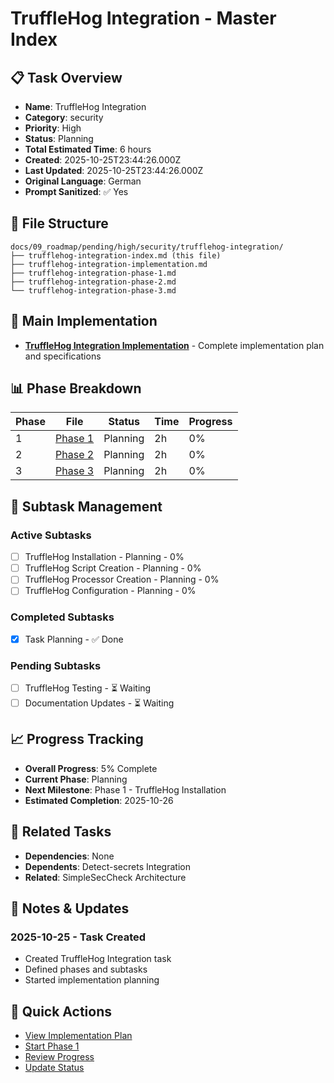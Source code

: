 # TruffleHog Integration - Master Index

## 📋 Task Overview
- **Name**: TruffleHog Integration
- **Category**: security
- **Priority**: High
- **Status**: Planning
- **Total Estimated Time**: 6 hours
- **Created**: 2025-10-25T23:44:26.000Z
- **Last Updated**: 2025-10-25T23:44:26.000Z
- **Original Language**: German
- **Prompt Sanitized**: ✅ Yes

## 📁 File Structure
```
docs/09_roadmap/pending/high/security/trufflehog-integration/
├── trufflehog-integration-index.md (this file)
├── trufflehog-integration-implementation.md
├── trufflehog-integration-phase-1.md
├── trufflehog-integration-phase-2.md
└── trufflehog-integration-phase-3.md
```

## 🎯 Main Implementation
- **[TruffleHog Integration Implementation](./trufflehog-integration-implementation.md)** - Complete implementation plan and specifications

## 📊 Phase Breakdown
| Phase | File | Status | Time | Progress |
|-------|------|--------|------|----------|
| 1 | [Phase 1](./trufflehog-integration-phase-1.md) | Planning | 2h | 0% |
| 2 | [Phase 2](./trufflehog-integration-phase-2.md) | Planning | 2h | 0% |
| 3 | [Phase 3](./trufflehog-integration-phase-3.md) | Planning | 2h | 0% |

## 🔄 Subtask Management
### Active Subtasks
- [ ] TruffleHog Installation - Planning - 0%
- [ ] TruffleHog Script Creation - Planning - 0%
- [ ] TruffleHog Processor Creation - Planning - 0%
- [ ] TruffleHog Configuration - Planning - 0%

### Completed Subtasks
- [x] Task Planning - ✅ Done

### Pending Subtasks
- [ ] TruffleHog Testing - ⏳ Waiting
- [ ] Documentation Updates - ⏳ Waiting

## 📈 Progress Tracking
- **Overall Progress**: 5% Complete
- **Current Phase**: Planning
- **Next Milestone**: Phase 1 - TruffleHog Installation
- **Estimated Completion**: 2025-10-26

## 🔗 Related Tasks
- **Dependencies**: None
- **Dependents**: Detect-secrets Integration
- **Related**: SimpleSecCheck Architecture

## 📝 Notes & Updates
### 2025-10-25 - Task Created
- Created TruffleHog Integration task
- Defined phases and subtasks
- Started implementation planning

## 🚀 Quick Actions
- [View Implementation Plan](./trufflehog-integration-implementation.md)
- [Start Phase 1](./trufflehog-integration-phase-1.md)
- [Review Progress](#progress-tracking)
- [Update Status](#notes--updates)
